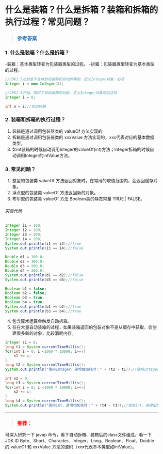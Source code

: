 # 什么是装箱？什么是拆箱？装箱和拆箱的执行过程？常见问题？

> ### <font color=#337AB7 > 参考答案</font> 

### 1. 什么是装箱？什么是拆箱？

-装箱：基本类型转变为包装器类型的过程。
-拆箱：包装器类型转变为基本类型的过程。
```java
//JDK1.5之前是不支持自动装箱和自动拆箱的，定义Integer对象，必须
Integer i = new Integer(8);
 
//JDK1.5开始，提供了自动装箱的功能，定义Integer对象可以这样
Integer i = 8;
 
int n = i;//自动拆箱
```
 

### 2. 装箱和拆箱的执行过程？

1. 装箱是通过调用包装器类的 valueOf 方法实现的
2. 拆箱是通过调用包装器类的 xxxValue 方法实现的，xxx代表对应的基本数据类型。
3. 如int装箱的时候自动调用Integer的valueOf(int)方法；Integer拆箱的时候自动调用Integer的intValue方法。
 

 

### 3. 常见问题？

1. 整型的包装类 valueOf 方法返回对象时，在常用的取值范围内，会返回缓存对象。
2. 浮点型的包装类 valueOf 方法返回新的对象。
3. 布尔型的包装类 valueOf 方法 Boolean类的静态常量 TRUE | FALSE。
###### 实验代码
```java
Integer i1 = 100;
Integer i2 = 100;
Integer i3 = 200;
Integer i4 = 200;
System.out.println(i1 == i2);//true
System.out.println(i3 == i4);//false
        
Double d1 = 100.0;
Double d2 = 100.0;
Double d3 = 200.0;
Double d4 = 200.0;
System.out.println(d1 == d2);//false
System.out.println(d3 == d4);//false
        
Boolean b1 = false;
Boolean b2 = false;
Boolean b3 = true;
Boolean b4 = true;
System.out.println(b1 == b2);//true
System.out.println(b3 == b4);//true
```

4. 包含算术运算会触发自动拆箱。
5. 存在大量自动装箱的过程，如果装箱返回的包装对象不是从缓存中获取，会创建很多新的对象，比较消耗内存。
       
```java
Integer s1 = 0;
long t1 = System.currentTimeMillis();
for(int i = 0; i <1000 * 10000; i++){
    s1 += i;
}
long t2 = System.currentTimeMillis();
System.out.println("使用Integer，递增相加耗时：" + (t2 - t1));//使用Integer，递增相加耗时：68
        
int s2 = 0;
long t3 = System.currentTimeMillis();
for(int i = 0; i <1000 * 10000; i++){
    s2 += i;
}
long t4 = System.currentTimeMillis();
System.out.println("使用int，递增相加耗时：" + (t4 - t3));//使用int，递增相加耗时：6
```
***
> ### <font color=red>推荐：</font>

 可深入研究一下 javap 命令，看下自动拆箱、装箱后的class文件组成。看一下 JDK 中 Byte、Short、Character、Integer、Long、Boolean、Float、Double的 valueOf 和 xxxValue 方法的源码（xxx代表基本类型如intValue）。


